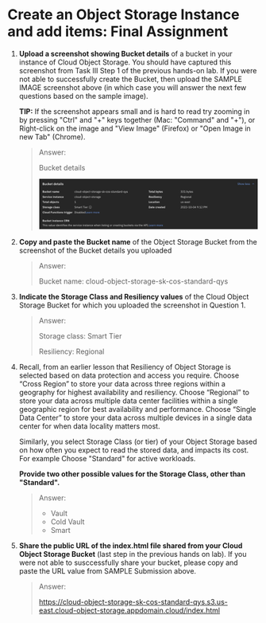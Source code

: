 # Create an Object Storage Instance and add items: Final Assignment

1. __Upload a screenshot showing Bucket details__ of a bucket in your instance of Cloud Object Storage. You should have captured this screenshot from Task III Step 1 of the previous hands-on lab. If you were not able to successfully create the Bucket, then upload the SAMPLE IMAGE screenshot above (in which case you will answer the next few questions based on the sample image).

    __TIP:__ If the screenshot appears small and is hard to read try zooming in by pressing "Ctrl" and "+" keys together (Mac: "Command" and "+"), or Right-click on the image and "View Image" (Firefox) or "Open Image in new Tab" (Chrome).

    > Answer: 
    >
    > Bucket details
    >
    > <img src="./bucket-details.png" width=800>

2. __Copy and paste the Bucket name__ of the Object Storage Bucket from the screenshot of the Bucket details you uploaded

    > Answer: 
    > 
    > Bucket name: cloud-object-storage-sk-cos-standard-qys

3. __Indicate the Storage Class and Resiliency values__ of the Cloud Object Storage Bucket for which you uploaded the screenshot in Question 1. 

    > Answer: 
    > 
    > Storage class: Smart Tier
    >
    > Resiliency: Regional

4. Recall, from an earlier lesson that Resiliency of Object Storage is selected based on data  protection and access you require. Choose “Cross Region”  to store your data across three regions within a geography for highest  availability and resiliency. Choose “Regional” to store your data across  multiple data center facilities within a single geographic region for  best availability and performance. Choose “Single Data Center” to store  your data across multiple devices in a single data center for when data  locality matters most.

    Similarly, you select Storage Class (or tier) of your Object Storage based on how often you expect to read the stored data, and impacts its cost. For example Choose "Standard" for active workloads.

    __Provide two other possible values for the Storage Class, other than "Standard".__

    > Answer: 
    > 
    > - Vault
    > - Cold Vault
    > - Smart

5. __Share the public URL of the index.html file shared from your Cloud Object Storage Bucket__ (last step in the previous hands on lab). If you were not able to susccessfully share your bucket, please copy and paste the URL value from SAMPLE Submission above.

    > Answer: 
    > 
    > https://cloud-object-storage-sk-cos-standard-qys.s3.us-east.cloud-object-storage.appdomain.cloud/index.html
    